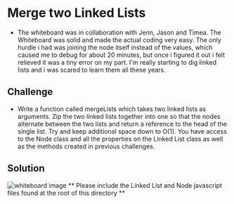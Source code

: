 # Merge two Linked Lists
<!-- Short summary or background information -->
* The whiteboard was in collaboration with Jenn, Jason and Timea. The Whiteboard was solid and made the actual coding very easy. The only hurdle i had was joining the node itself instead of the values, which caused me to debug for about 20 minutes, but once i figured it out i felt relieved it was a tiny error on my part. I'm really starting to dig linked lists and i was scared to learn them all these years.

## Challenge
<!-- Description of the challenge -->
* Write a function called mergeLists which takes two linked lists as arguments. Zip the two linked lists together into one so that the nodes alternate between the two lists and return a reference to the head of the single list. Try and keep additional space down to O(1). You have access to the Node class and all the properties on the Linked List class as well as the methods created in previous challenges.

## Solution
<!-- Embedded whiteboard image -->
![whiteboard image](assets/ll_merge.jpg)
** Please include the Linked List and Node javascript files found at the root of this directory **